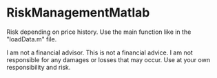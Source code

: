 # RiskManagementMatlab
Risk depending on price history. Use the main function like in the "loadData.m" file.

I am not a financial advisor. This is not a financial advice. I am not responsible for any damages or losses that may occur. Use at your own responsibility and risk.

